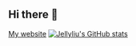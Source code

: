 ## Hi there 👋
 [My website](https://jellyjinzheliu.com/)
[![Jellyliu's GitHub stats](https://github-readme-stats.vercel.app/api/top-langs?username=JellyLiu2001&hide=html,scss,stylus,blade,jupyter%30notebook,python%50,css,shell,batchfile,dockerfile,typescript&theme=algolia&show_icons=true)](https://github.com/JellyLiu2001)



